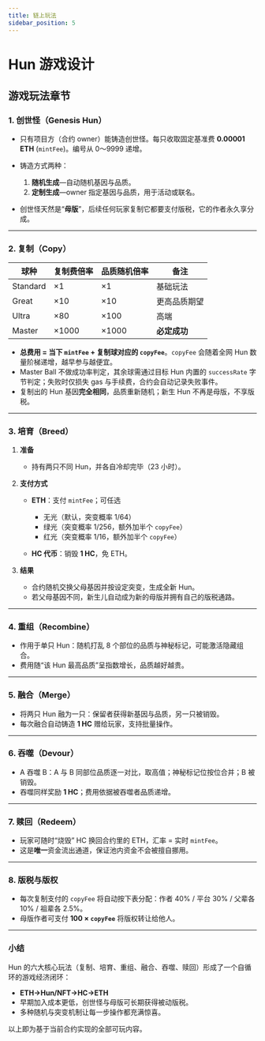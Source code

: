 ```yaml
---
title: 链上玩法
sidebar_position: 5
---
```


# Hun 游戏设计

## 游戏玩法章节

### 1. 创世怪（Genesis Hun）

* 只有项目方（合约 owner）能铸造创世怪。每只收取固定基准费 **0.00001 ETH** (`mintFee`)。编号从 0～9999 递增。
* 铸造方式两种：

  1. **随机生成**—自动随机基因与品质。
  2. **定制生成**—owner 指定基因与品质，用于活动或联名。
* 创世怪天然是“**母版**”，后续任何玩家复制它都要支付版税，它的作者永久享分成。

---

### 2. 复制（Copy）

| 球种       | 复制费倍率 | 品质随机倍率 | 备注       |
| -------- | ----- | ------ | -------- |
| Standard | ×1    | ×1     | 基础玩法     |
| Great    | ×10   | ×10    | 更高品质期望   |
| Ultra    | ×80   | ×100   | 高端       |
| Master   | ×1000 | ×1000  | **必定成功** |

* **总费用 = 当下 `mintFee` + 复制球对应的 `copyFee`**。`copyFee` 会随着全网 Hun 数量阶梯递增，越早参与越便宜。
* Master Ball 不做成功率判定，其余球需通过目标 Hun 内置的 `successRate` 字节判定；失败时仅损失 gas 与手续费，合约会自动记录失败事件。
* 复制出的 Hun 基因**完全相同**，品质重新随机；新生 Hun 不再是母版，不享版税。

---

### 3. 培育（Breed）

1. **准备**

   * 持有两只不同 Hun，并各自冷却完毕（23 小时）。
2. **支付方式**

   * **ETH**：支付 `mintFee`；可任选

     * 无光（默认，突变概率 1/64）
     * 绿光（突变概率 1/256，额外加半个 `copyFee`）
     * 红光（突变概率 1/16，额外加半个 `copyFee`）
   * **HC 代币**：销毁 **1 HC**，免 ETH。
3. **结果**

   * 合约随机交换父母基因并按设定突变，生成全新 Hun。
   * 若父母基因不同，新生儿自动成为新的母版并拥有自己的版税通路。

---

### 4. 重组（Recombine）

* 作用于单只 Hun：随机打乱 8 个部位的品质与神秘标记，可能激活隐藏组合。
* 费用随“该 Hun 最高品质”呈指数增长，品质越好越贵。

---

### 5. 融合（Merge）

* 将两只 Hun 融为一只：保留者获得新基因与品质，另一只被销毁。
* 每次融合自动铸造 **1 HC** 赠给玩家，支持批量操作。

---

### 6. 吞噬（Devour）

* A 吞噬 B：A 与 B 同部位品质逐一对比，取高值；神秘标记位按位合并；B 被销毁。
* 吞噬同样奖励 **1 HC**；费用依据被吞噬者品质递增。

---

### 7. 赎回（Redeem）

* 玩家可随时“烧毁” HC 换回合约里的 ETH，汇率 = 实时 `mintFee`。
* 这是**唯一**资金流出通道，保证池内资金不会被擅自挪用。

---

### 8. 版税与版权

* 每次复制支付的 `copyFee` 将自动按下表分配：作者 40% / 平台 30% / 父辈各 10% / 祖辈各 2.5%。
* 母版作者可支付 **100 × `copyFee`** 将版权转让给他人。

---

### 小结

Hun 的六大核心玩法（复制、培育、重组、融合、吞噬、赎回）形成了一个自循环的游戏经济闭环：

* **ETH→Hun/NFT→HC→ETH**
* 早期加入成本更低，创世怪与母版可长期获得被动版税。
* 多种随机与突变机制让每一步操作都充满惊喜。

以上即为基于当前合约实现的全部可玩内容。

